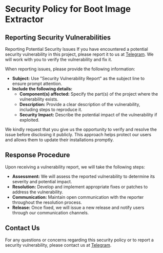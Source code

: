 # Security Policy for Boot Image Extractor

## Reporting Security Vulnerabilities

Reporting Potential Security Issues
If you have encountered a potential security vulnerability in this project, please report it to us at [Telegram](https://t.me/PhantomXPain). We will work with you to verify the vulnerability and fix it.

When reporting issues, please provide the following information:

- **Subject:** Use "Security Vulnerability Report" as the subject line to ensure prompt attention.
- **Include the following details:**
  - **Component(s) affected:** Specify the part(s) of the project where the vulnerability exists.
  - **Description:** Provide a clear description of the vulnerability, including steps to reproduce it.
  - **Security Impact:** Describe the potential impact of the vulnerability if exploited.

We kindly request that you give us the opportunity to verify and resolve the issue before disclosing it publicly. This approach helps protect our users and allows them to update their installations promptly.

## Response Procedure

Upon receiving a vulnerability report, we will take the following steps:

- **Assessment:** We will assess the reported vulnerability to determine its severity and potential impact.
- **Resolution:** Develop and implement appropriate fixes or patches to address the vulnerability.
- **Communication:** Maintain open communication with the reporter throughout the resolution process.
- **Release:** Once fixed, we will issue a new release and notify users through our communication channels.

## Contact Us

For any questions or concerns regarding this security policy or to report a security vulnerability, please contact us at [Telegram](https://t.me/PhantomXPain).
